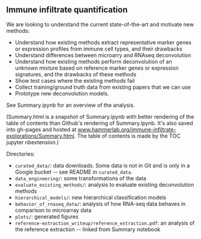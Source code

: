 ## Immune infiltrate quantification

We are looking to understand the current state-of-the-art and motivate new methods:

* Understand how existing methods extract representative marker genes or expression profiles from immune cell types, and their drawbacks
* Understand differences between microarry and RNAseq deconvolution
* Understand how existing methods perform deconvolution of an unknown mixture based on reference marker genes or expression signatures, and the drawbacks of these methods
* Show test cases where the existing methods fail
* Collect training/ground truth data from existing papers that we can use
* Prototype new deconvolution models.

See Summary.ipynb for an overview of the analysis.

(Summary.html is a snapshot of Summary.ipynb with better rendering of the table of contents than Github's rendering of Summary.ipynb. It's also saved into gh-pages and hosted at www.hammerlab.org/immune-infiltrate-explorations/Summary.html. The table of contents is made by the TOC jupyter nbextension.)

Directories:

* `curated_data/`: data downloads. Some data is not in Git and is only in a Google bucket -- see README in `curated_data`.
* `data_engineering/`: some transformations of the data
* `evaluate_existing_methods/`: analysis to evaluate existing deconvolution methods
* `hierarchical_models/`: new hierarchical classification models
* `behavior_of_rnaseq_data/`: analysis of how RNA-seq data behaves in comparison to microarray data
* `plots/`: generated figures
* `reference-extraction_writeup/reference_extraction.pdf`: an analysis of the reference extraction -- linked from Summary notebook
